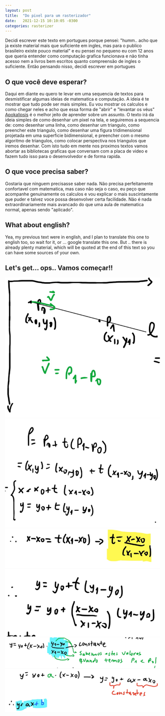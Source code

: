 ```yaml
---
layout: post
title:  "Do pixel para um rasterizador"
date:   2021-12-15 10:10:05 -0300
categories: rasterizer
---
```


Decidi escrever este texto em portugues porque pensei: "humm.. acho que ja existe material mais que suficiente em ingles, mas para o publico brasileiro existe pouco material" e eu pensei no pequeno eu com 12 anos que queria entender como computação grafica funcionava e não tinha acesso nem a livros bem escritos quanto compreensão de ingles o suficiente.
Então pensando nisso, decidi escrever em portugues

## O que você deve esperar?

Daqui em diante eu quero te levar em uma sequencia de textos para desmistificar algumas ideias de matematica e computação. A ideia é te mostrar que tudo pode ser mais simples. Eu vou mostrar os calculos e como chegar neles e acho que essa forma de "abrir" e "levantar os véus" [Apokalipsis](https://en.wikipedia.org/wiki/Apokalypsis) é o melhor jeito de aprender sobre um assunto.
O texto irá da ideia simples de como desenhar um pixel na tela, e seguiremos a sequencia de: como desenhar uma linha, como desenhar um triangulo, como preencher este triangulo, como desenhar uma figura tridimensional projetada em uma superficie bidimensional, e preencher com o mesmo algoritmo de triangulos, como colocar perspectiva nos triangulos que iremos desenhar.
Com isto tudo em mente nos proximos textos vamos abortar as bibliotecas graficas que conversam com a placa de video e fazem tudo isso para o desenvolvedor e de forma rapida.

## O que voce precisa saber?

Gostaria que ninguem precisasse saber nada. Não precisa perfeitamente confortavel com matematica, mas caso não seja o caso, eu peço que acompanhe genuinamente os calculos e vou explicar o mais suscintamente que puder e talvez voce possa desenvolver certa facilidade. Não é nada extraordinariamente mais avancado do que uma aula de matematica normal, apenas sendo "aplicado".

## What about english? 

Yea, my previous text were in english, and I plan to translate this one to english too, so wait for it, or ... google translate this one. But .. there is already plenty material, which will be quoted at the end of this text so you can have some sources of your own.


## Let's get... ops.. Vamos começar!!


![Screen representation](/images/rasterizer/reta-no-plano-1.jpg)
![Screen representation](/images/rasterizer/sistema-equacoes-1.jpg)
![Screen representation](/images/rasterizer/angulo-mensura-1.jpg)
![Screen representation](/images/rasterizer/valor_do_y-1.jpg)
![Screen representation](/images/rasterizer/encontrando-constante-1.jpg)
![Screen representation](/images/rasterizer/final-equacao-reta-1.jpg)

